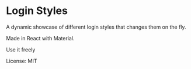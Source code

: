 # Login Styles
A dynamic showcase of different login styles that changes them on the fly.

Made in React with Material.

Use it freely

License: MIT
